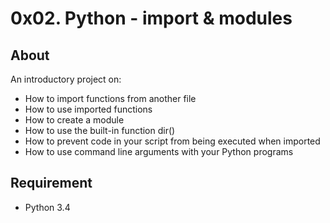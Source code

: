 # 0x02. Python - import & modules
## About
An introductory project on:

* How to import functions from another file
* How to use imported functions
* How to create a module
* How to use the built-in function dir()
* How to prevent code in your script from being executed when imported
* How to use command line arguments with your Python programs
## Requirement
* Python 3.4
